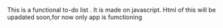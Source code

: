 This is a functional to-do list .
It is made on javascript.
Html of this will be upadated soon,for now only app is fumctioning
